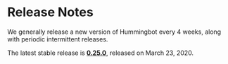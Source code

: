 # Release Notes

We generally release a new version of Hummingbot every 4 weeks, along with periodic intermittent releases.

The latest stable release is **[0.25.0](/release-notes/0.25.0)**, released on March 23, 2020.